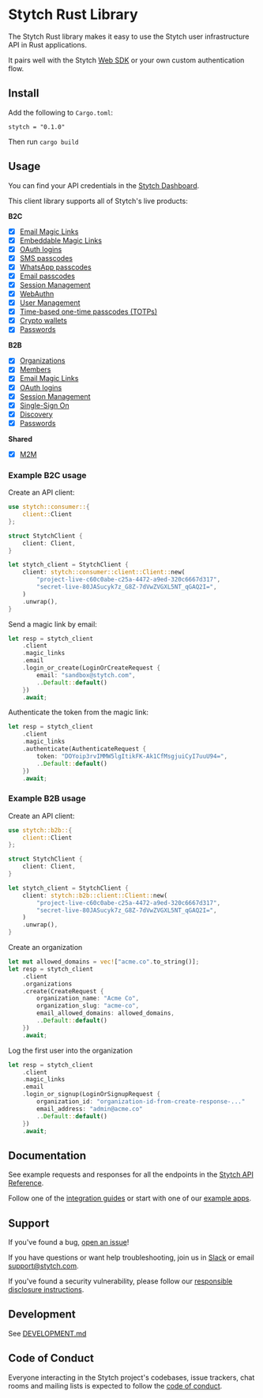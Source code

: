 # Stytch Rust Library

The Stytch Rust library makes it easy to use the Stytch user infrastructure API in Rust applications.

It pairs well with the Stytch [Web SDK](https://www.npmjs.com/package/@stytch/stytch-js) or your own custom authentication flow.

## Install
Add the following to `Cargo.toml`:
```
stytch = "0.1.0"
```
Then run `cargo build`

## Usage

You can find your API credentials in the [Stytch Dashboard](https://stytch.com/dashboard/api-keys).

This client library supports all of Stytch's live products:

**B2C**

- [x] [Email Magic Links](https://stytch.com/docs/api/send-by-email)
- [x] [Embeddable Magic Links](https://stytch.com/docs/api/create-magic-link)
- [x] [OAuth logins](https://stytch.com/docs/api/oauth-google-start)
- [x] [SMS passcodes](https://stytch.com/docs/api/send-otp-by-sms)
- [x] [WhatsApp passcodes](https://stytch.com/docs/api/whatsapp-send)
- [x] [Email passcodes](https://stytch.com/docs/api/send-otp-by-email)
- [x] [Session Management](https://stytch.com/docs/api/session-auth)
- [x] [WebAuthn](https://stytch.com/docs/api/webauthn-register-start)
- [x] [User Management](https://stytch.com/docs/api/create-user)
- [x] [Time-based one-time passcodes (TOTPs)](https://stytch.com/docs/api/totp-create)
- [x] [Crypto wallets](https://stytch.com/docs/api/crypto-wallet-authenticate-start)
- [x] [Passwords](https://stytch.com/docs/api/password-create)

**B2B**

- [x] [Organizations](https://stytch.com/docs/b2b/api/organization-object)
- [x] [Members](https://stytch.com/docs/b2b/api/member-object)
- [x] [Email Magic Links](https://stytch.com/docs/b2b/api/send-login-signup-email)
- [x] [OAuth logins](https://stytch.com/docs/b2b/api/oauth-google-start)
- [x] [Session Management](https://stytch.com/docs/b2b/api/session-object)
- [x] [Single-Sign On](https://stytch.com/docs/b2b/api/sso-authenticate-start)
- [x] [Discovery](https://stytch.com/docs/b2b/api/discovered-organization-object)
- [x] [Passwords](https://stytch.com/docs/b2b/api/passwords-authenticate)

**Shared**

- [x] [M2M](https://stytch.com/docs/api/m2m-client)

### Example B2C usage

Create an API client:

```rust
use stytch::consumer::{
    client::Client
};

struct StytchClient {
    client: Client,
}

let stytch_client = StytchClient {
    client: stytch::consumer::client::Client::new(
        "project-live-c60c0abe-c25a-4472-a9ed-320c6667d317",
        "secret-live-80JASucyk7z_G8Z-7dVwZVGXL5NT_qGAQ2I=",
    )
    .unwrap(),
}
```

Send a magic link by email:

```rust
let resp = stytch_client
    .client
    .magic_links
    .email
    .login_or_create(LoginOrCreateRequest {
        email: "sandbox@stytch.com",
        ..Default::default()
    })
    .await;
```

Authenticate the token from the magic link:

```rust
let resp = stytch_client
    .client
    .magic_links
    .authenticate(AuthenticateRequest {
        token: "DOYoip3rvIMMW5lgItikFK-Ak1CfMsgjuiCyI7uuU94=",
        ..Default::default()
    })
    .await;
```

### Example B2B usage

Create an API client:

```rust
use stytch::b2b::{
    client::Client
};

struct StytchClient {
    client: Client,
}

let stytch_client = StytchClient {
    client: stytch::b2b::client::Client::new(
        "project-live-c60c0abe-c25a-4472-a9ed-320c6667d317",
        "secret-live-80JASucyk7z_G8Z-7dVwZVGXL5NT_qGAQ2I=",
    )
    .unwrap(),
}
```

Create an organization

```rust
let mut allowed_domains = vec!["acme.co".to_string()];
let resp = stytch_client
    .client
    .organizations
    .create(CreateRequest {
        organization_name: "Acme Co",
        organization_slug: "acme-co",
        email_allowed_domains: allowed_domains,
        ..Default::default()
    })
    .await;
```

Log the first user into the organization

```rust
let resp = stytch_client
    .client
    .magic_links
    .email
    .login_or_signup(LoginOrSignupRequest {
        organization_id: "organization-id-from-create-response-..."
        email_address: "admin@acme.co"
        ..Default::default()
    })
    .await;
```

## Documentation

See example requests and responses for all the endpoints in the [Stytch API Reference](https://stytch.com/docs/api).

Follow one of the [integration guides](https://stytch.com/docs/guides) or start with one of our [example apps](https://stytch.com/docs/example-apps).

## Support

If you've found a bug, [open an issue](https://github.com/stytchauth/stytch-node/issues/new)!

If you have questions or want help troubleshooting, join us in [Slack](https://join.slack.com/t/stytch/shared_invite/zt-nil4wo92-jApJ9Cl32cJbEd9esKkvyg) or email support@stytch.com.

If you've found a security vulnerability, please follow our [responsible disclosure instructions](https://stytch.com/docs/resources/security-and-trust/security#:~:text=Responsible%20disclosure%20program).

## Development

See [DEVELOPMENT.md](DEVELOPMENT.md)

## Code of Conduct

Everyone interacting in the Stytch project's codebases, issue trackers, chat rooms and mailing lists is expected to follow the [code of conduct](CODE_OF_CONDUCT.md).
